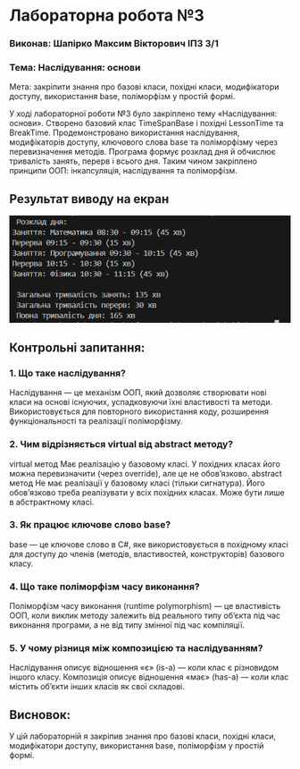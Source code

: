 # Лабораторна робота №3 

### Виконав: Шапірко Максим Вікторович ІПЗ 3/1

### Тема: Наслідування: основи

Мета: закріпити знання про базові класи, похідні класи, модифікатори доступу, використання base, поліморфізм у простій формі.

У ході лабораторної роботи №3 було закріплено тему «Наслідування: основи».
Створено базовий клас TimeSpanBase і похідні LessonTime та BreakTime.
Продемонстровано використання наслідування, модифікаторів доступу, ключового слова base та поліморфізму через перевизначення методів.
Програма формує розклад дня й обчислює тривалість занять, перерв і всього дня.
Таким чином закріплено принципи ООП: інкапсуляція, наслідування та поліморфізм.

## Результат виводу на екран
![alt text](image.png)

## Контрольні запитання: 

### 1. Що таке наслідування? 
Наслідування — це механізм ООП, який дозволяє створювати нові класи на основі існуючих, успадковуючи їхні властивості та методи.
Використовується для повторного використання коду, розширення функціональності та реалізації поліморфізму.

### 2. Чим відрізняється virtual від abstract методу?
virtual метод
Має реалізацію у базовому класі.
У похідних класах його можна перевизначити (через override), але це не обов’язково. 
abstract метод
Не має реалізації у базовому класі (тільки сигнатура).
Його обов’язково треба реалізувати у всіх похідних класах.
Може бути лише в абстрактному класі.

### 3. Як працює ключове слово base?
base — це ключове слово в C#, яке використовується в похідному класі для доступу до членів (методів, властивостей, конструкторів) базового класу.

### 4. Що таке поліморфізм часу виконання?
Поліморфізм часу виконання (runtime polymorphism) — це властивість ООП, коли виклик методу залежить від реального типу об’єкта під час виконання програми, а не від типу змінної під час компіляції.

### 5. У чому різниця між композицією та наслідуванням?
Наслідування описує відношення «є» (is-a) — коли клас є різновидом іншого класу.
Композиція описує відношення «має» (has-a) — коли клас містить об’єкти інших класів як свої складові.

## Висновок:

 У цій лабораторній я закріпив знання про базові класи, похідні класи, модифікатори доступу, використання base, поліморфізм у простій формі.